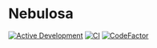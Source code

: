 # Nebulosa

[![Active Development](https://img.shields.io/badge/Maintenance%20Level-Actively%20Developed-brightgreen.svg)](https://gist.github.com/cheerfulstoic/d107229326a01ff0f333a1d3476e068d)
[![CI](https://github.com/tiagohm/nebulosa/actions/workflows/ci.yml/badge.svg)](https://github.com/tiagohm/nebulosa/actions/workflows/ci.yml)
[![CodeFactor](https://www.codefactor.io/repository/github/tiagohm/nebulosa/badge/main)](https://www.codefactor.io/repository/github/tiagohm/nebulosa/overview/main)
